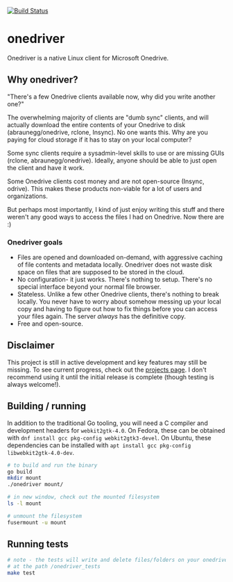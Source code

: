 [![Build Status](https://travis-ci.org/jstaf/onedriver.svg?branch=master)](https://travis-ci.org/jstaf/onedriver)

onedriver
======================================

Onedriver is a native Linux client for Microsoft Onedrive.

## Why onedriver?

"There's a few Onedrive clients available now, why did you write another one?"

The overwhelming majority of clients are "dumb sync" clients, and will actually 
download the entire contents of your Onedrive to disk (abraunegg/onedrive, 
rclone, Insync). No one wants this. Why are you paying for cloud storage if it
has to stay on your local computer?

Some sync clients require a sysadmin-level skills to use or are missing GUIs 
(rclone, abraunegg/onedrive). Ideally, anyone should be able to just open the 
client and have it work.

Some Onedrive clients cost money and are not open-source (Insync, odrive). This 
makes these products non-viable for a lot of users and organizations.

But perhaps most importantly, I kind of just enjoy writing this stuff and there
weren't any good ways to access the files I had on Onedrive. Now there are :)

### Onedriver goals

* Files are opened and downloaded on-demand, with aggressive caching of file 
  contents and metadata locally. Onedriver does not waste disk space on files
  that are supposed to be stored in the cloud.
* No configuration- it just works. There's nothing to setup. There's no special
  interface beyond your normal file browser.
* Stateless. Unlike a few other Onedrive clients, there's nothing to 
  break locally. You never have to worry about somehow messing up your local 
  copy and having to figure out how to fix things before you can access your 
  files again. The server *always* has the definitive copy.
* Free and open-source.

## Disclaimer

This project is still in active development and key features may still be 
missing. To see current progress, check out the 
[projects page](https://github.com/jstaf/onedriver/projects/1). 
I don't recommend using it until the initial release is complete (though 
testing is always welcome!). 

## Building / running

In addition to the traditional Go tooling, you will need a C
compiler and development headers for `webkit2gtk-4.0`. On Fedora, these can be
obtained with `dnf install gcc pkg-config webkit2gtk3-devel`. On Ubuntu, these
dependencies can be installed with
`apt install gcc pkg-config libwebkit2gtk-4.0-dev`.

```bash
# to build and run the binary
go build
mkdir mount
./onedriver mount/

# in new window, check out the mounted filesystem
ls -l mount

# unmount the filesystem
fusermount -u mount
```

## Running tests

```bash
# note - the tests will write and delete files/folders on your onedrive account
# at the path /onedriver_tests
make test
```
